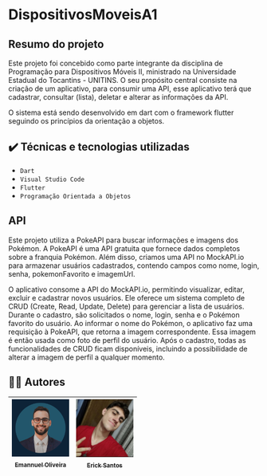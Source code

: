 # DispositivosMoveisA1

## Resumo do projeto
Este projeto foi concebido como parte integrante da disciplina de Programação para Dispositivos Móveis II, ministrado na Universidade Estadual do Tocantins - UNITINS. O seu propósito central consiste na criação de um aplicativo, para consumir uma API, esse aplicativo terá que cadastrar, consultar (lista), deletar e alterar as informações da API.

O sistema está sendo desenvolvido em dart com o framework flutter seguindo os princípios da orientação a objetos.

## ✔️ Técnicas e tecnologias utilizadas

- ``Dart``
- ``Visual Studio Code``
- ``Flutter``
- ``Programação Orientada a Objetos``

## API
Este projeto utiliza a PokeAPI para buscar informações e imagens dos Pokémon. A PokeAPI é uma API gratuita que fornece dados completos sobre a franquia Pokémon. Além disso, criamos uma API no MockAPI.io para armazenar usuários cadastrados, contendo campos como nome, login, senha, pokemonFavorito e imagemUrl.

O aplicativo consome a API do MockAPI.io, permitindo visualizar, editar, excluir e cadastrar novos usuários. Ele oferece um sistema completo de CRUD (Create, Read, Update, Delete) para gerenciar a lista de usuários. Durante o cadastro, são solicitados o nome, login, senha e o Pokémon favorito do usuário. Ao informar o nome do Pokémon, o aplicativo faz uma requisição à PokeAPI, que retorna a imagem correspondente. Essa imagem é então usada como foto de perfil do usuário. Após o cadastro, todas as funcionalidades de CRUD ficam disponíveis, incluindo a possibilidade de alterar a imagem de perfil a qualquer momento.

## 👨‍💻 Autores

| [<img src="https://github.com/emannuelop/DispositivosMoveisA1/blob/main/imagens/emannuel.png" width=115><br><sub>Emannuel Oliveira</sub>](https://github.com/emannuelop) |  [<img src="https://github.com/emannuelop/DispositivosMoveisA1/blob/main/imagens/erick.jpg" width=115><br><sub>Erick Santos</sub>](https://github.com/ericksantos37) |
| :---: | :---: |